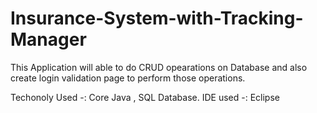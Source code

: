 # Insurance-System-with-Tracking-Manager
This Application will able to do CRUD opearations on Database and also create login validation page to perform those operations.

Techonoly Used -: Core Java , SQL Database.
IDE used -: Eclipse

